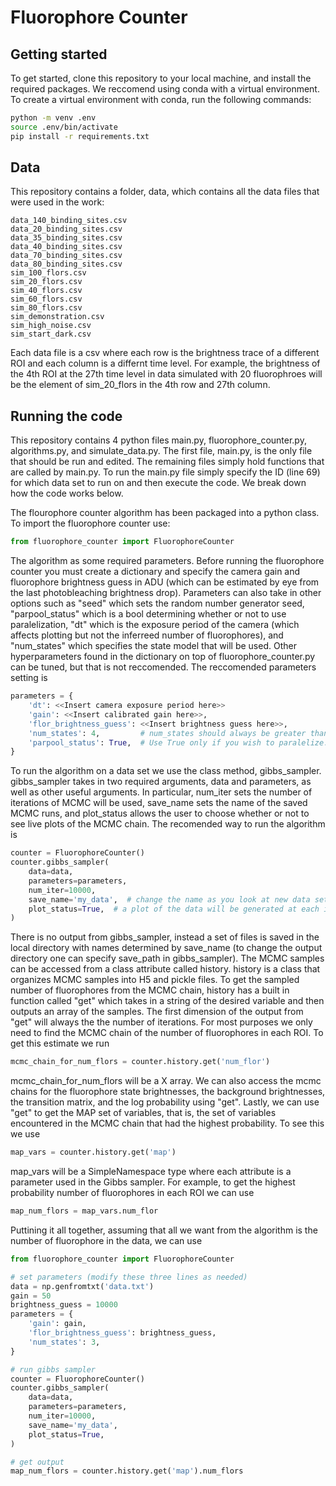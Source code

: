 
# Fluorophore Counter

## Getting started

To get started, clone this repository to your local machine, and install the required packages. We reccomend using conda with a virtual environment. To create a virtual environment with conda, run the following commands:

```bash
python -m venv .env
source .env/bin/activate
pip install -r requirements.txt
```

## Data

This repository contains a folder, data, which contains all the data files that were used in the work:

```
data_140_binding_sites.csv
data_20_binding_sites.csv
data_35_binding_sites.csv
data_40_binding_sites.csv
data_70_binding_sites.csv
data_80_binding_sites.csv
sim_100_flors.csv
sim_20_flors.csv
sim_40_flors.csv
sim_60_flors.csv
sim_80_flors.csv
sim_demonstration.csv
sim_high_noise.csv
sim_start_dark.csv
```

Each data file is a csv where each row is the brightness trace of a different ROI and each column is a differnt time level. For example, the brightness of the 4th ROI at the 27th time level in data simulated with 20 fluorophroes will be the element of sim_20_flors in the 4th row and 27th column.

## Running the code

This repository contains 4 python files main.py, fluorophore_counter.py, algorithms.py, and simulate_data.py. The first file, main.py, is the only file that should be run and edited. The remaining files simply hold functions that are called by main.py. To run the main.py file simply specify the ID (line 69) for which data set to run on and then execute the code. We break down how the code works below.

The flourophore counter algorithm has been packaged into a python class. To import the fluorophore counter use:

```python
from fluorophore_counter import FluorophoreCounter
```

The algorithm as some required parameters. Before running the fluorophore counter you must create a dictionary and specify the camera gain and fluorophore brightness guess in ADU (which can be estimated by eye from the last photobleaching brightness drop). Parameters can also take in other options such as "seed" which sets the random number generator seed, "parpool_status" which is a bool determining whether or not to use paralelization, "dt" which is the exposure period of the camera (which affects plotting but not the inferreed number of fluorophores), and "num_states" which specifies the state model that will be used. Other hyperparameters found in the dictionary on top of fluorophore_counter.py can be tuned, but that is not reccomended. The reccomended parameters setting is

```python
parameters = {
    'dt': <<Insert camera exposure period here>>
    'gain': <<Insert calibrated gain here>>,
    'flor_brightness_guess': <<Insert brightness guess here>>,
    'num_states': 4,         # num_states should always be greater than 2 to include a blinking state
    'parpool_status': True,  # Use True only if you wish to paralelize.
}
```

To run the algorithm on a data set we use the class method, gibbs_sampler. gibbs_sampler takes in two required arguments, data and parameters, as well as other useful arguments. In particular, num_iter sets the number of iterations of MCMC will be used, save_name sets the name of the saved MCMC runs, and plot_status allows the user to choose whether or not to see live plots of the MCMC chain. The recomended way to run the algorithm is

```python
counter = FluorophoreCounter()
counter.gibbs_sampler(
    data=data,
    parameters=parameters,
    num_iter=10000,
    save_name='my_data',  # change the name as you look at new data sets or use different parameters
    plot_status=True,  # a plot of the data will be generated at each iteration if plot_status is True
)
```

There is no output from gibbs_sampler, instead a set of files is saved in the local directory with names determined by save_name (to change the output directory one can specify save_path in gibbs_sampler). The MCMC samples can be accessed from a class attribute called history. history is a class that organizes MCMC samples into H5 and pickle files. To get the sampled number of fluorophores from the MCMC chain, history has a built in function called "get" which takes in a string of the desired variable and then outputs an array of the samples. The first dimension of the output from "get" will always the the number of iterations. For most purposes we only need to find the MCMC chain of the number of fluorophores in each ROI. To get this estimate we run

```python
mcmc_chain_for_num_flors = counter.history.get('num_flor')
```

mcmc_chain_for_num_flors will be a <number of iterations> X <number of ROIs> array. We can also access the mcmc chains for the fluorophore state brightnesses, the background brightnesses, the transition matrix, and the log probability using "get". Lastly, we can use "get" to get the MAP set of variables, that is, the set of variables encountered in the MCMC chain that had the highest probability. To see this we use

```python
map_vars = counter.history.get('map')
```

map_vars will be a SimpleNamespace type where each attribute is a parameter used in the Gibbs sampler. For example, to get the highest probability number of fluorophores in each ROI we can use

```python
map_num_flors = map_vars.num_flor
```

Puttining it all together, assuming that all we want from the algorithm is the number of fluorophore in the data, we can use 

```python
from fluorophore_counter import FluorophoreCounter

# set parameters (modify these three lines as needed)
data = np.genfromtxt('data.txt')
gain = 50
brightness_guess = 10000
parameters = {
    'gain': gain,
    'flor_brightness_guess': brightness_guess,
    'num_states': 3,
}

# run gibbs sampler
counter = FluorophoreCounter()
counter.gibbs_sampler(
    data=data,
    parameters=parameters,
    num_iter=10000,
    save_name='my_data',
    plot_status=True,
)

# get output
map_num_flors = counter.history.get('map').num_flors


```


